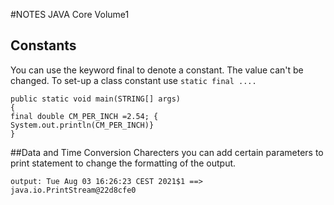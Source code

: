 #NOTES JAVA Core Volume1 
## Constants
You can use the keyword final to denote a constant. The value can't be changed. 
To set-up a class constant use ``` static final .... ```
``` 
public static void main(STRING[] args)
{
final double CM_PER_INCH =2.54; {
System.out.println(CM_PER_INCH)} 
}
```
##Data and Time Conversion Charecters 
you can add certain parameters to print statement to change the formatting of the output.

``` System.out.printf("%tc", new Date());
output: Tue Aug 03 16:26:23 CEST 2021$1 ==> java.io.PrintStream@22d8cfe0
 ```

